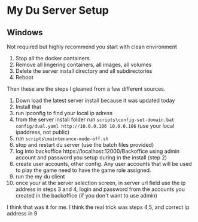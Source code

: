 # My Du Server Setup

## Windows 
Not required but highly recommend you start with clean environment  
1. Stop all the docker containers
2. Remove all lingering containers, all images, all volumes
3. Delete the server install directory and all subdirectories
4. Reboot

Then these are the steps I gleaned from a few different sources.  
1. Down load the latest server install because it was updated today
2. Install that
3. run ipconfig to find your local ip adress
4. from the server install folder run `scripts\config-set-domain.bat config/dual.yaml http://10.0.0.106 10.0.0.106` (use your local ipaddress, not public)
5. run `scripts\maintenance-mode-off.sh`
6. stop and restart du server (use the batch files provided)
7. log into backoffice https://localhost:12000/Backoffice using admin account and password you setup during in the install (step 2)
8. create user accounts, other config. Any user accounts that will be used to play the game need to have the game role assigned.
9. run the my du client
10. once your at the server selection screen, in server url field use the ip address in steps 3 and 4, login and password from the accounts you created in the backoffice (if you don't want to use admin)

I think that was it for me. I think the real trick was steps 4,5, and correct ip address in 9
